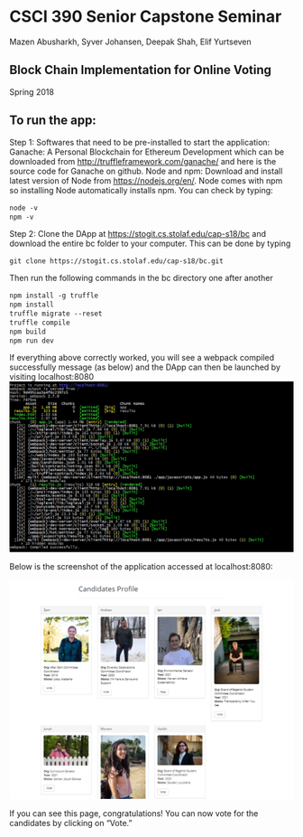 # CSCI 390 Senior Capstone Seminar
Mazen Abusharkh, Syver Johansen, Deepak Shah, Elif Yurtseven

## Block Chain Implementation for Online Voting
Spring 2018

## To run the app:


Step 1:
Softwares that need to be pre-installed to start the application:
Ganache: A Personal Blockchain for Ethereum Development which can be downloaded from http://truffleframework.com/ganache/ and here is the source code for Ganache on github. 
Node and npm: Download and install latest version of Node from https://nodejs.org/en/. Node comes with npm so installing Node automatically installs npm. You can check by typing:
```
node -v
npm -v
```

Step 2:
Clone the DApp at https://stogit.cs.stolaf.edu/cap-s18/bc and download the entire bc folder to your computer. This can be done by typing
```
git clone https://stogit.cs.stolaf.edu/cap-s18/bc.git
```

Then run the following commands in the bc directory one after another
```
npm install -g truffle 
npm install 
truffle migrate --reset
truffle compile
npm build
npm run dev
```
If everything above correctly worked, you will see a webpack compiled successfully message (as below) and the DApp can then be launched by visiting localhost:8080
![alt text](/app/images/terminal.PNG "Screenshot1")

Below is the screenshot of the application accessed at localhost:8080:

![alt text](/app/images/voting_demo.PNG "Screenshot2")

If you can see this page, congratulations! You can now vote for the candidates by clicking on “Vote.”

